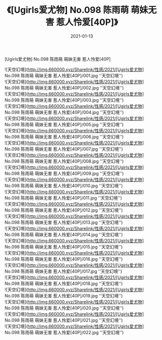 ﻿---
layout: post
title:  《[Ugirls爱尤物] No.098 陈雨萌 萌妹无害 惹人怜爱[40P]》
date:   2021-01-13
img: http://img.660000.xyz/Sharelink/性感/2021/[Ugirls爱尤物] No.098 陈雨萌 萌妹无害 惹人怜爱[40P]/000.jpg
categories: [美女, 性感, 泳衣]
---

[Ugirls爱尤物] No.098 陈雨萌 萌妹无害 惹人怜爱[40P]



![天空幻境](http://img.660000.xyz/Sharelink/性感/2021/[Ugirls爱尤物] No.098 陈雨萌 萌妹无害 惹人怜爱[40P]/001.jpg ''天空幻境'') <br>
![天空幻境](http://img.660000.xyz/Sharelink/性感/2021/[Ugirls爱尤物] No.098 陈雨萌 萌妹无害 惹人怜爱[40P]/002.jpg ''天空幻境'') <br>
![天空幻境](http://img.660000.xyz/Sharelink/性感/2021/[Ugirls爱尤物] No.098 陈雨萌 萌妹无害 惹人怜爱[40P]/003.jpg ''天空幻境'') <br>
![天空幻境](http://img.660000.xyz/Sharelink/性感/2021/[Ugirls爱尤物] No.098 陈雨萌 萌妹无害 惹人怜爱[40P]/004.jpg ''天空幻境'') <br>
![天空幻境](http://img.660000.xyz/Sharelink/性感/2021/[Ugirls爱尤物] No.098 陈雨萌 萌妹无害 惹人怜爱[40P]/005.jpg ''天空幻境'') <br>
![天空幻境](http://img.660000.xyz/Sharelink/性感/2021/[Ugirls爱尤物] No.098 陈雨萌 萌妹无害 惹人怜爱[40P]/006.jpg ''天空幻境'') <br>
![天空幻境](http://img.660000.xyz/Sharelink/性感/2021/[Ugirls爱尤物] No.098 陈雨萌 萌妹无害 惹人怜爱[40P]/007.jpg ''天空幻境'') <br>
![天空幻境](http://img.660000.xyz/Sharelink/性感/2021/[Ugirls爱尤物] No.098 陈雨萌 萌妹无害 惹人怜爱[40P]/008.jpg ''天空幻境'') <br>
![天空幻境](http://img.660000.xyz/Sharelink/性感/2021/[Ugirls爱尤物] No.098 陈雨萌 萌妹无害 惹人怜爱[40P]/009.jpg ''天空幻境'') <br>
![天空幻境](http://img.660000.xyz/Sharelink/性感/2021/[Ugirls爱尤物] No.098 陈雨萌 萌妹无害 惹人怜爱[40P]/010.jpg ''天空幻境'') <br>
![天空幻境](http://img.660000.xyz/Sharelink/性感/2021/[Ugirls爱尤物] No.098 陈雨萌 萌妹无害 惹人怜爱[40P]/011.jpg ''天空幻境'') <br>
![天空幻境](http://img.660000.xyz/Sharelink/性感/2021/[Ugirls爱尤物] No.098 陈雨萌 萌妹无害 惹人怜爱[40P]/012.jpg ''天空幻境'') <br>
![天空幻境](http://img.660000.xyz/Sharelink/性感/2021/[Ugirls爱尤物] No.098 陈雨萌 萌妹无害 惹人怜爱[40P]/013.jpg ''天空幻境'') <br>
![天空幻境](http://img.660000.xyz/Sharelink/性感/2021/[Ugirls爱尤物] No.098 陈雨萌 萌妹无害 惹人怜爱[40P]/014.jpg ''天空幻境'') <br>
![天空幻境](http://img.660000.xyz/Sharelink/性感/2021/[Ugirls爱尤物] No.098 陈雨萌 萌妹无害 惹人怜爱[40P]/015.jpg ''天空幻境'') <br>
![天空幻境](http://img.660000.xyz/Sharelink/性感/2021/[Ugirls爱尤物] No.098 陈雨萌 萌妹无害 惹人怜爱[40P]/016.jpg ''天空幻境'') <br>
![天空幻境](http://img.660000.xyz/Sharelink/性感/2021/[Ugirls爱尤物] No.098 陈雨萌 萌妹无害 惹人怜爱[40P]/017.jpg ''天空幻境'') <br>
![天空幻境](http://img.660000.xyz/Sharelink/性感/2021/[Ugirls爱尤物] No.098 陈雨萌 萌妹无害 惹人怜爱[40P]/018.jpg ''天空幻境'') <br>
![天空幻境](http://img.660000.xyz/Sharelink/性感/2021/[Ugirls爱尤物] No.098 陈雨萌 萌妹无害 惹人怜爱[40P]/019.jpg ''天空幻境'') <br>
![天空幻境](http://img.660000.xyz/Sharelink/性感/2021/[Ugirls爱尤物] No.098 陈雨萌 萌妹无害 惹人怜爱[40P]/020.jpg ''天空幻境'') <br>
![天空幻境](http://img.660000.xyz/Sharelink/性感/2021/[Ugirls爱尤物] No.098 陈雨萌 萌妹无害 惹人怜爱[40P]/021.jpg ''天空幻境'') <br>
![天空幻境](http://img.660000.xyz/Sharelink/性感/2021/[Ugirls爱尤物] No.098 陈雨萌 萌妹无害 惹人怜爱[40P]/022.jpg ''天空幻境'') <br>